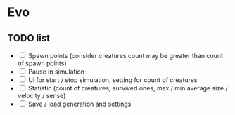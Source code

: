 # Evo
## TODO list

- <input type="checkbox"/> Spawn points (consider creatures count may be greater than count of spawn points)
- <input type="checkbox"/> Pause in simulation
- <input type="checkbox"/> UI for start / stop simulation, setting for count of creatures
- <input type="checkbox"/> Statistic (count of creatures, survived ones, max / min average size / velocity / sense)
- <input type="checkbox"/> Save / load generation and settings
